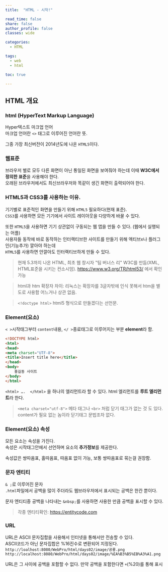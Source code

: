 ```yaml
---
title:  "HTML - 시작!"

read_time: false
share: false
author_profile: false
classes: wide

categories:
  - HTML

tags:
  - web
  - html

toc: true

---
```


## HTML 개요

### html (HyperText Markup Language)

Hyper텍스트 마크업 언어  
마크업 언어란 `<>` 태그로 이루어진 언어란 뜻.  

그중 가장 최신버전이 2014년도에 나온 `HTML5`이다.


### 웹표준
브라우저 별로 모두 다른 화면이 아닌 통일된 화면을 보여줘야 하는데 이때 **W3C에서 정의한 표준**을 사용해야 한다.  
오래된 브라우저에서도 최신브라우저와 똑같이 생긴 화면이 출력되어야 한다.  

### HTML5과 CSS3를 사용하는 이유.  
기기별로 표준적인 화면을 만들기 위해 `HTML5` 필요하다(현재 표준).  
`CSS3`를 사용하면 모든 기기에서 사이트 레이아웃을 다양하게 바꿀 수 있다.  

또한 `HTML5`을 사용하면 기기 상관없이 구동되는 웹 앱을 만들 수 있다. (웹에서 실행되는 어플)  
사용자들 동작에 바로 동작하는 인터랙티브한 사이트를 만들기 위해 엑티브x나 플러그인(기능추가) 깔아야 하는데  
`HTML5`를 사용하면 안깔아도 인터랙티브하게 만들 수 있다.  

> 현재 5.3까지 나온 HTML, 최초 웹 창시자 "팀 버너스 리" W3C를 만듬(XML, HTML표준을 시키는 컨소시엄). https://www.w3.org/TR/html53/ 에서 확인 가능  

> html과 htm 확장자 차이: 리눅스는 확장자를 3글자밖에 인식 못해서 htm을 별도로 사용함 어느거나 상관 없음.  

> `<!doctype html>` html5 형식으로 만들겠다는 선언문.


### Element(요소)

`< >`시작태그부터 `content`내용, `</ >`종료태그로 이루어지는 부분 **element**라 함.  

```html
<!DOCTYPE html>
<html>
<head>
<meta charset="UTF-8">
<title>Insert title here</title>
</head>
<body>
	홍길동 사이트
</body>
</html>
```


`<html> ….  </html>` 을 하나의 엘리먼트라 할 수 있다. html 엘리먼트를 **루트 엘리먼트**라 한다.  

> `<meta charset="utf-8">` 메타 태그나 `<br>` 처럼 닫기 태그가 없는 것 도 있다.  
> content가 필요 없는 놈이라 닫기태그 문법조차 없다.   


### Element(요소) 속성

모든 요소는 속성을 가진다.   
속성은 시작태그안에서 선언하며 요소의 **추가정보**를 제공한다.  

속성값은 쌍따옴표, 홀따옴표, 따옴표 없이 가능, 보통 쌍따옴표로 묶는걸 권장함.  






### 문자 엔티티

`& ;`로 이루어진 문자  
`.html`파일에서 공백을 많이 주더라도 웹브라우저에서 표시되는 공백은 한칸 뿐이다.

문자 엔티티중 공백을 나타내는 `&nbsp;`를 사용하면 사용한 만큼 공백을 표시할 수 있다.  

> 각종 엔티티확인: https://entitycode.com


### URL

URL은 ASCII 문자집합을 사용해서 인터넷을 통해서만 전송할 수 있다.  
ASCII코드가 아닌 문자집합은 %16진수로 변환되어 지정된다.
`http://loalhost:8080/WebPro/html/days02/image/공룡.png`  
`http://localhost:8080/WebPro/html/days02/image/%EA%B3%B5%EB%A3%A1.png`  

URL은 그 사이에 공백을 포함할 수 없다. 만약 공백을 포함한다면 `+`(%20)를 통해 표시